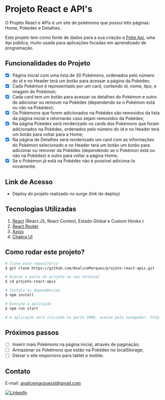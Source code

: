 # **Projeto React e API's**

O Projeto React e APIs é um site de pokémons que possui três páginas: Home, Pokedex e Detalhes.

Este projeto tem como fonte de dados para a sua criação a [Poke Api](https://pokeapi.co/ "Poke Api"), uma Api pública, muito usada para aplicações focadas em aprendizado de programação.

## **Funcionalidades do Projeto**

- [x] Página inicial com uma lista de 30 Pokémons, ordenados pelo número do id e no Header terá um botão para acessar a página da Pokédex;
- [x] Cada Pokémon é representado por um card, contendo id, nome, tipo, e imagem do Pokémon;
- [x] Cada card tem um botão para acessar os detalhes do Pokémon e outro de adicionar ou remover na Pokédex (dependendo se o Pokémon está ou não na Pokédex);
- [x] Os Pokémons que forem adicionados na Pokédex são removidos da lista da página inicial e retornarão caso sejam removidos da Pokédex;
- [x] Na página Pokédex será renderizado os cards dos Pokémons que foram adicionados na Pokédex, ordenados pelo número do id e no Header terá um botão para voltar para a Home;
- [x] Na página de Detalhes será renderizado um card com as informações do Pokémon selecionado e no Header terá um botão um botão para adicionar ou remover da Pokédex (dependendo se o Pokémon está ou não na Pokédex) e outro para voltar a página Home;
- [x] Se o Pokémon já está na Pokédex não é possível adiciona-lo novamente.

## **Link de Acesso**

- Deploy do projeto realizado no surge
  (link do deploy)

## **Tecnologias Utilizadas**

1. [React](https://pt-br.reactjs.org/) (React.JS, React Context, Estado Global e Custom Hooks )
2. [React Router](https://reactrouter.com/)
3. [Axios](https://axios-http.com/)
4. [Chakra UI](https://chakra-ui.com/)

## **Como rodar este projeto?**

```bash
# Clone este repositório
$ git clone https://github.com/AnaliceMarques/projeto-react-apis.git

# Acesse a pasta do projeto no seu terminal
$ cd projeto-react-apis

# Instale as dependências
$ npm install

# Execute a aplicação
$ npm run start

# A aplicação será iniciada na porta 3000, acesse pelo navegador: http://localhost:3000
```

## **Próximos passos**

- [ ] Inserir mais Pokémons na página inicial, através de paginação;
- [ ] Armazenar os Pokémons que estão na Pokédex no localStorage;
- [ ] Deixar o site responsivo para tablet e mobile.

## **Contato**

E-mail: analicemarquessl@gmail.com

[![LinkedIn](https://img.shields.io/badge/LinkedIn-0077B5?style=for-the-badge&logoColor=white)](https://www.linkedin.com/in/analicemarquessl)

